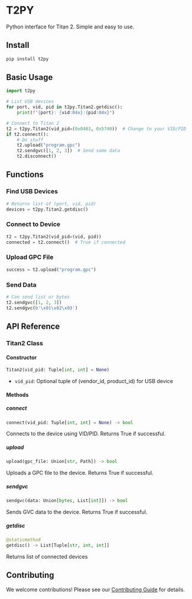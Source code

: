 # T2PY

Python interface for Titan 2. Simple and easy to use.

## Install
```bash
pip install t2py
```

## Basic Usage
```python
import t2py

# List USB devices
for port, vid, pid in t2py.Titan2.getdisc():
    print(f"{port}: {vid:04x}:{pid:04x}")

# Connect to Titan 2
t2 = t2py.Titan2(vid_pid=(0x0483, 0x5740))  # Change to your VID/PID
if t2.connect():
    # Do stuff
    t2.upload("program.gpc")  
    t2.sendgvc([1, 2, 3])  # Send some data
    t2.disconnect()
```

## Functions

### Find USB Devices
```python
# Returns list of (port, vid, pid)
devices = t2py.Titan2.getdisc()
```

### Connect to Device
```python
t2 = t2py.Titan2(vid_pid=(vid, pid))
connected = t2.connect()  # True if connected
```

### Upload GPC File
```python
success = t2.upload("program.gpc")
```

### Send Data
```python
# Can send list or bytes
t2.sendgvc([1, 2, 3])
t2.sendgvc(b'\x01\x02\x03')
```

## API Reference

### Titan2 Class

#### Constructor

```python
Titan2(vid_pid: Tuple[int, int] = None)
```

- `vid_pid`: Optional tuple of (vendor_id, product_id) for USB device

#### Methods

##### connect
```python
connect(vid_pid: Tuple[int, int] = None) -> bool
```
Connects to the device using VID/PID. Returns True if successful.

##### upload
```python
upload(gpc_file: Union[str, Path]) -> bool
```
Uploads a GPC file to the device. Returns True if successful.

##### sendgvc
```python
sendgvc(data: Union[bytes, List[int]]) -> bool
```
Sends GVC data to the device. Returns True if successful.

##### getdisc
```python
@staticmethod
getdisc() -> List[Tuple[str, int, int]]
```
Returns list of connected devices

## Contributing

We welcome contributions! Please see our [Contributing Guide](contributing.md) for details. 